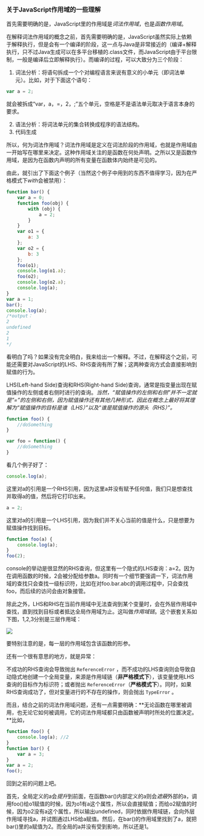 ### 关于JavaScript作用域的一些理解

首先需要明确的是，JavaScript里的作用域是*词法作用域*，也是*函数作用域*。

在解释词法作用域的概念之前，首先需要明确的是，JavaScript虽然实际上依赖于解释执行，但是会有一个编译的阶段，这一点与Java是非常接近的（编译+解释执行，只不过Java生成可以在多平台移植的.class文件，而JavaScript由于平台限制，一般是编译后立即解释执行）。而编译的过程，可以大致分为三个阶段：

1. 词法分析：将语句拆成一个个对编程语言来说有意义的小单元（即词法单元）。比如，对于下面这个语句：

```javascript
var a = 2;
```
就会被拆成“var，a，=，2，;”五个单元，空格是不是语法单元取决于语言本身的要求。

2. 语法分析：将词法单元的集合转换成程序的语法结构。
3. 代码生成

所以，何为词法作用域？词法作用域是定义在词法阶段的作用域，也就是作用域由一开始写在哪里来决定。这种作用域关注的是函数在何处声明。之所以又是函数作用域，是因为在函数内声明的所有变量在函数体内始终是可见的。

由此，就引出了下面这个例子（当然这个例子中用到的东西不值得学习，因为在严格模式下*with*会被禁用）：

```javascript
function bar() {
    var a = 0;
    function foo(obj) {
        with (obj) {
            a = 2;
        }
    }
    var o1 = {
        a: 3
    };
    var o2 = {
        b: 3
    };
    foo(o1);
    console.log(o1.a);
    foo(o2);
    console.log(o2.a);
    console.log(a);
}
var a = 1;
bar();
console.log(a);
/*output：
2 
undefined
2 
1
*/
```

看明白了吗？如果没有完全明白，我来给出一个解释。不过，在解释这个之前，可能还需要对JavaScript的LHS、RHS查询有所了解；这两种查询方式会直接影响到赋值的行为。

LHS(Left-hand Side)查询和RHS(Right-hand Side)查询，通常是指变量出现在赋值操作的左侧或者右侧时进行的查询。*当然，“赋值操作的左侧和右侧”并不一定就是”=”的左侧和右侧，因为赋值操作还有其他几种形式，因此在概念上最好将其理解为“赋值操作的目标是谁（LHS）”以及“谁是赋值操作的源头（RHS）”。*

[^]: 我个人觉得，赋值操作可能还存在的形式有：函数调用（会隐式地给实参赋值）、声明具名函数（会给函数名赋值），等等。我觉得具名函数的声明过程其实是把一个匿名函数赋值给一个变量，也就是说，这两种表达方式是等价的（因为声明同名的变量和具名函数会出现重复声明）：

```javascript
function foo() {
    //doSomething
}
```

```javascript
var foo = function() {
    //doSomething
}
```

看几个例子好了：

```javascript
console.log(a);
```
这里对a的引用是一个RHS引用，因为这里a并没有赋予任何值，我们只是想查找并取得a的值，然后将它打印出来。

```javascript
a = 2;
```
这里对a的引用是一个LHS引用，因为我们并不关心当前的值是什么，只是想要为赋值操作找到目标。

```javascript
function foo(a) {
    console.log(a);
}
foo(2);
```

console的举动是很显然的RHS查询，但这里有一个隐式的LHS查询：a=2。因为在调用函数的时候，2会被分配给参数a。同时有一个细节要强调一下，词法作用域的查找只会查找一级标识符，比如在对foo.bar.abc的调用过程中，只会查找foo，而后续的访问会由对象接管。

除此之外，LHS和RHS在当前作用域中无法查询到某个变量时，会在外层作用域中查找，直到找到目标或者抵达全局作用域为止。这叫做*作用域链*。这个嵌套关系如下图，1,2,3分别是三层作用域：

![](D:\BitEnergyProject\项目组材料\孙文撰写的材料\field_content.png)

要特别注意的是，每一层的作用域包含该函数的形参。

还有一个很有意思的地方，就是异常：

不成功的RHS查询会导致抛出 `ReferenceError` ，而不成功的LHS查询则会导致自动隐式地创建一个全局变量，来源是作用域链（**非严格模式下**），该变量使用LHS查询的目标作为标识符；或者抛出 `ReferenceError`（**严格模式下**）。同时，如果RHS查询成功了，但对变量进行的不存在的操作，则会抛出 `TypeError` 。

而且，结合之前的词法作用域问题，还有一点需要明确：**无论函数在哪里被调用，也无论它如何被调用，它的词法作用域都只由函数被声明时所处的位置决定。**比如，

```javascript
function foo() {
    console.log(a); //2
}
function bar() {
    var a = 3;
}
var a = 2;
foo();
```

回到之前的问题上吧。

首先，全局定义的a会*提升*到前面，在函数bar()内部定义的a则会*遮蔽*外部的a，调用foo()给o1赋值的时候，因为o1有a这个属性，所以会直接赋值；而给o2赋值的时候，因为o2没有a这个属性，所以输出undefined，同时依据作用域链，会向外层作用域寻找a，并试图通过LHS给a赋值。然后，在bar()的作用域里找到了a，就把bar()里的a赋值为2。而全局的a并没有受到影响，所以还是1。
